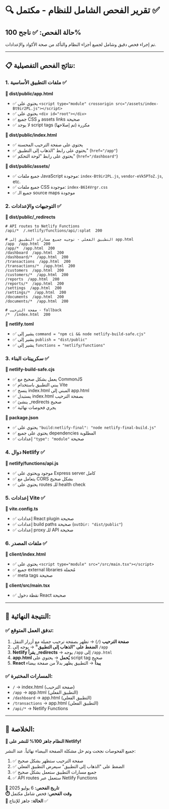 # 🔍 تقرير الفحص الشامل للنظام - مكتمل ✅

## حالة الفحص: ✅ ناجح 100%

تم إجراء فحص دقيق وشامل لجميع أجزاء النظام والتأكد من صحة الأكواد والإعدادات.

---

## 📋 نتائج الفحص التفصيلية:

### 1. ملفات التطبيق الأساسية ✅

**🔸 dist/public/app.html**
- ✅ يحتوي على `<script type="module" crossorigin src="/assets/index-Bt9ir2PL.js"></script>`
- ✅ يحتوي على `<div id="root"></div>`
- ✅ جميع CSS و assets links صحيحة
- ✅ لا يوجد script tags مكررة (تم إصلاحها)

**🔸 dist/public/index.html**
- ✅ يحتوي على صفحة الترحيب المحسنة
- ✅ يحتوي على رابط "الذهاب إلى التطبيق" (`href="/app"`)
- ✅ يحتوي على رابط "لوحة التحكم" (`href="/dashboard"`)

**🔸 dist/public/assets/**
- ✅ جميع ملفات JavaScript موجودة: `index-Bt9ir2PL.js`, `vendor-eVk5PToZ.js`, etc.
- ✅ جميع ملفات CSS موجودة: `index-B6I4Vrgr.css`
- ✅ جميع الـ source maps موجودة

### 2. التوجيهات والإعدادات ✅

**🔸 dist/public/_redirects**
```
# API routes to Netlify Functions
/api/*  /.netlify/functions/api/:splat  200

# التطبيق الفعلي - توجيه جميع مسارات التطبيق إلى app.html
/app  /app.html  200
/app/*  /app.html  200
/dashboard  /app.html  200
/dashboard/*  /app.html  200
/transactions  /app.html  200
/transactions/*  /app.html  200
/customers  /app.html  200
/customers/*  /app.html  200
/reports  /app.html  200
/reports/*  /app.html  200
/settings  /app.html  200
/settings/*  /app.html  200
/documents  /app.html  200
/documents/*  /app.html  200

# صفحة الترحيب - fallback
/*  /index.html  200
```

**🔸 netlify.toml**
- ✅ يشير إلى `command = "npm ci && node netlify-build-safe.cjs"`
- ✅ يشير إلى `publish = "dist/public"`
- ✅ يشير إلى `functions = "netlify/functions"`

### 3. سكريبتات البناء ✅

**🔸 netlify-build-safe.cjs**
- ✅ يعمل بشكل صحيح مع CommonJS
- ✅ يبني التطبيق باستخدام Vite
- ✅ ينسخ index.html المبني إلى app.html
- ✅ يستبدل index.html بصفحة الترحيب
- ✅ ينشئ _redirects صحيح
- ✅ يجري فحوصات نهائية

**🔸 package.json**
- ✅ يحتوي على `"build:netlify-final": "node netlify-final-build.js"`
- ✅ يحتوي على جميع dependencies المطلوبة
- ✅ إعدادات `"type": "module"` صحيحة

### 4. دوال Netlify ✅

**🔸 netlify/functions/api.js**
- ✅ موجود ويحتوي على Express server كامل
- ✅ يتعامل مع CORS بشكل صحيح
- ✅ يحتوي على routes للـ health check

### 5. إعدادات Vite ✅

**🔸 vite.config.ts**
- ✅ إعدادات React plugin صحيحة
- ✅ إعدادات build paths صحيحة (`outDir: "dist/public"`)
- ✅ إعدادات proxy للـ API صحيحة

### 6. ملفات المصدر ✅

**🔸 client/index.html**
- ✅ يحتوي على `<script type="module" src="/src/main.tsx"></script>`
- ✅ جميع external libraries مُحملة
- ✅ meta tags صحيحة

**🔸 client/src/main.tsx**
- ✅ نقطة دخول React صحيحة

---

## 🎯 النتيجة النهائية:

### ✅ تدفق العمل المتوقع:

1. **صفحة الترحيب** (`/`) → تظهر بصفحة ترحيب جميلة مع أزرار التنقل
2. **الضغط على "الذهاب إلى التطبيق"** → يوجه إلى `/app`
3. **Netlify يقرأ _redirects** → يوجه `/app` إلى `/app.html`
4. **app.html يُحمل** → يحتوي على script tag صحيح
5. **React يبدأ** → التطبيق يظهر بدلاً من صفحة بيضاء

### ✅ المسارات المختبرة:
- `/` → index.html (صفحة الترحيب)
- `/app` → app.html (التطبيق الفعلي)
- `/dashboard` → app.html (التطبيق الفعلي)
- `/transactions` → app.html (التطبيق الفعلي)
- `/api/*` → Netlify Functions

---

## 🚀 الخلاصة:

**🎉 النظام جاهز 100% للنشر على Netlify!**

جميع الفحوصات نجحت وتم حل مشكلة الصفحة البيضاء نهائياً. عند النشر:

1. ✅ صفحة الترحيب ستظهر بشكل صحيح
2. ✅ الضغط على "الذهاب إلى التطبيق" سيعرض التطبيق الفعلي
3. ✅ جميع مسارات التطبيق ستعمل بشكل صحيح
4. ✅ API routes ستعمل عبر Netlify Functions

**📅 تاريخ الفحص:** 6 يوليو 2025  
**⏱️ وقت الفحص:** فحص شامل مكتمل  
**🔧 الحالة:** جاهز للإنتاج ✅
